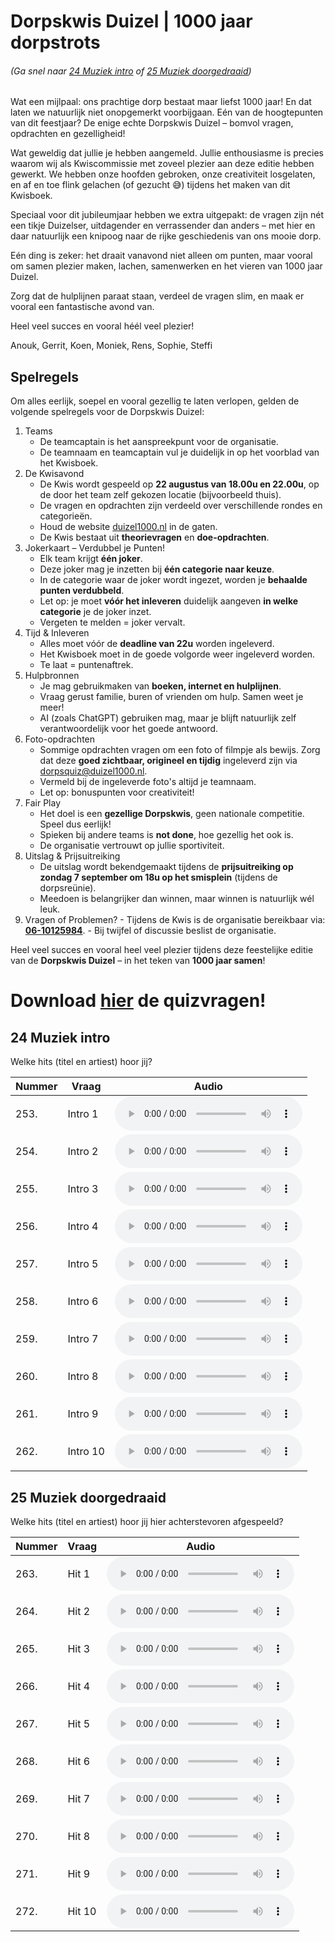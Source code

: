 # Dorpskwis Duizel | 1000 jaar dorpstrots

###### (Ga snel naar [24 Muziek intro](#24-muziek-intro) of [25 Muziek doorgedraaid](#25-muziek-doorgedraaid))

Wat een mijlpaal: ons prachtige dorp bestaat maar liefst 1000 jaar! En dat laten we natuurlijk niet onopgemerkt voorbijgaan. Eén van de hoogtepunten van dit feestjaar? De enige echte Dorpskwis Duizel – bomvol vragen, opdrachten en gezelligheid!

Wat geweldig dat jullie je hebben aangemeld. Jullie enthousiasme is precies waarom wij als Kwiscommissie met zoveel plezier aan deze editie hebben gewerkt. We hebben onze hoofden gebroken, onze creativiteit losgelaten, en af en toe flink gelachen (of gezucht 😅) tijdens het maken van dit Kwisboek.

Speciaal voor dit jubileumjaar hebben we extra uitgepakt: de vragen zijn nét een tikje Duizelser, uitdagender en verrassender dan anders – met hier en daar natuurlijk een knipoog naar de rijke geschiedenis van ons mooie dorp.

Eén ding is zeker: het draait vanavond niet alleen om punten, maar vooral om samen plezier maken, lachen, samenwerken en het vieren van 1000 jaar Duizel.

Zorg dat de hulplijnen paraat staan, verdeel de vragen slim, en maak er vooral een fantastische avond van.

Heel veel succes en vooral héél veel plezier!

Anouk, Gerrit, Koen, Moniek, Rens, Sophie, Steffi

## Spelregels

Om alles eerlijk, soepel en vooral gezellig te laten verlopen, gelden de volgende spelregels voor de Dorpskwis Duizel:

1. Teams
    - De teamcaptain is het aanspreekpunt voor de organisatie.
    - De teamnaam en teamcaptain vul je duidelijk in op het voorblad van het Kwisboek.
2. De Kwisavond
    - De Kwis wordt gespeeld op **22 augustus van 18.00u en 22.00u**, op de door het team zelf gekozen locatie (bijvoorbeeld thuis).
    - De vragen en opdrachten zijn verdeeld over verschillende rondes en categorieën.
    - Houd de website [duizel1000.nl](https://duizel1000.nl) in de gaten.
    - De Kwis bestaat uit **theorievragen** en **doe-opdrachten**.
3. Jokerkaart – Verdubbel je Punten!
    - Elk team krijgt **één joker**.
    - Deze joker mag je inzetten bij **één categorie naar keuze**.
    - In de categorie waar de joker wordt ingezet, worden je **behaalde punten verdubbeld**.
    - Let op: je moet **vóór het inleveren** duidelijk aangeven **in welke categorie** je de joker inzet.
    - Vergeten te melden = joker vervalt.
4. Tijd & Inleveren
    - Alles moet vóór de **deadline van 22u** worden ingeleverd.
    - Het Kwisboek moet in de goede volgorde weer ingeleverd worden.
    - Te laat = puntenaftrek.
5. Hulpbronnen
    - Je mag gebruikmaken van **boeken, internet en hulplijnen**.
    - Vraag gerust familie, buren of vrienden om hulp. Samen weet je meer!
    - AI (zoals ChatGPT) gebruiken mag, maar je blijft natuurlijk zelf verantwoordelijk voor het goede antwoord.
6. Foto-opdrachten
    - Sommige opdrachten vragen om een foto of filmpje als bewijs. Zorg dat deze **goed zichtbaar, origineel en tijdig** ingeleverd zijn via [dorpsquiz@duizel1000.nl](mailto:dorpsquiz@duizel1000.nl).
    - Vermeld bij de ingeleverde foto's altijd je teamnaam.
    - Let op: bonuspunten voor creativiteit!
7. Fair Play
    - Het doel is een **gezellige Dorpskwis**, geen nationale competitie. Speel dus eerlijk!
    - Spieken bij andere teams is **not done**, hoe gezellig het ook is.
    - De organisatie vertrouwt op jullie sportiviteit.
8. Uitslag & Prijsuitreiking
    - De uitslag wordt bekendgemaakt tijdens de **prijsuitreiking op zondag 7 september om 18u op het smisplein** (tijdens de dorpsreünie).
    - Meedoen is belangrijker dan winnen, maar winnen is natuurlijk wél leuk.
  9. Vragen of Problemen?
    - Tijdens de Kwis is de organisatie bereikbaar via: **[06-10125984](tel:0610125984)**.
    - Bij twijfel of discussie beslist de organisatie.

Heel veel succes en vooral heel veel plezier tijdens deze feestelijke editie van de **Dorpskwis Duizel** – in het teken van **1000 jaar samen**!

# Download [hier](https://raw.githubusercontent.com/duizel1000/duizel1000.github.io/refs/heads/main/Dorpsquiz.pdf) de quizvragen!

## 24 Muziek intro

Welke hits (titel en artiest) hoor jij?

| Nummer | Vraag | Audio |
| --- | --- | --- |
| 253. | Intro 1 | <audio controls controlsList="nodownload" src="https://github.com/duizel1000/duizel1000.github.io/raw/refs/heads/main/muziek-intro/1.mp3">Je browser ondersteund deze audiobestanden niet. Probeer een nieuwere browser of een andere computer</audio> |
| 254. | Intro 2 | <audio controls controlsList="nodownload" src="https://github.com/duizel1000/duizel1000.github.io/raw/refs/heads/main/muziek-intro/2.mp3">Je browser ondersteund deze audiobestanden niet. Probeer een nieuwere browser of een andere computer</audio> |
| 255. | Intro 3 | <audio controls controlsList="nodownload" src="https://github.com/duizel1000/duizel1000.github.io/raw/refs/heads/main/muziek-intro/3.mp3">Je browser ondersteund deze audiobestanden niet. Probeer een nieuwere browser of een andere computer</audio> |
| 256. | Intro 4 | <audio controls controlsList="nodownload" src="https://github.com/duizel1000/duizel1000.github.io/raw/refs/heads/main/muziek-intro/4.mp3">Je browser ondersteund deze audiobestanden niet. Probeer een nieuwere browser of een andere computer</audio> |
| 257. | Intro 5 | <audio controls controlsList="nodownload" src="https://github.com/duizel1000/duizel1000.github.io/raw/refs/heads/main/muziek-intro/5.mp3">Je browser ondersteund deze audiobestanden niet. Probeer een nieuwere browser of een andere computer</audio> |
| 258. | Intro 6 | <audio controls controlsList="nodownload" src="https://github.com/duizel1000/duizel1000.github.io/raw/refs/heads/main/muziek-intro/6.mp3">Je browser ondersteund deze audiobestanden niet. Probeer een nieuwere browser of een andere computer</audio> |
| 259. | Intro 7 | <audio controls controlsList="nodownload" src="https://github.com/duizel1000/duizel1000.github.io/raw/refs/heads/main/muziek-intro/7.mp3">Je browser ondersteund deze audiobestanden niet. Probeer een nieuwere browser of een andere computer</audio> |
| 260. | Intro 8 | <audio controls controlsList="nodownload" src="https://github.com/duizel1000/duizel1000.github.io/raw/refs/heads/main/muziek-intro/8.mp3">Je browser ondersteund deze audiobestanden niet. Probeer een nieuwere browser of een andere computer</audio> |
| 261. | Intro 9 | <audio controls controlsList="nodownload" src="https://github.com/duizel1000/duizel1000.github.io/raw/refs/heads/main/muziek-intro/9.mp3">Je browser ondersteund deze audiobestanden niet. Probeer een nieuwere browser of een andere computer</audio> |
| 262. | Intro 10 | <audio controls controlsList="nodownload" src="https://github.com/duizel1000/duizel1000.github.io/raw/refs/heads/main/muziek-intro/10.mp3">Je browser ondersteund deze audiobestanden niet. Probeer een nieuwere browser of een andere computer</audio> |

## 25 Muziek doorgedraaid

Welke hits (titel en artiest) hoor jij hier achterstevoren afgespeeld?

| Nummer | Vraag | Audio |
| --- | --- | --- |
| 263. | Hit 1 | <audio controls controlsList="nodownload" src="https://github.com/duizel1000/duizel1000.github.io/raw/refs/heads/main/muziek-doorgedraaid/1.mp3">Je browser ondersteund deze audiobestanden niet. Probeer een nieuwere browser of een andere computer</audio> |
| 264. | Hit 2 | <audio controls controlsList="nodownload" src="https://github.com/duizel1000/duizel1000.github.io/raw/refs/heads/main/muziek-doorgedraaid/2.mp3">Je browser ondersteund deze audiobestanden niet. Probeer een nieuwere browser of een andere computer</audio> |
| 265. | Hit 3 | <audio controls controlsList="nodownload" src="https://github.com/duizel1000/duizel1000.github.io/raw/refs/heads/main/muziek-doorgedraaid/3.mp3">Je browser ondersteund deze audiobestanden niet. Probeer een nieuwere browser of een andere computer</audio> |
| 266. | Hit 4 | <audio controls controlsList="nodownload" src="https://github.com/duizel1000/duizel1000.github.io/raw/refs/heads/main/muziek-doorgedraaid/4.mp3">Je browser ondersteund deze audiobestanden niet. Probeer een nieuwere browser of een andere computer</audio> |
| 267. | Hit 5 | <audio controls controlsList="nodownload" src="https://github.com/duizel1000/duizel1000.github.io/raw/refs/heads/main/muziek-doorgedraaid/5.mp3">Je browser ondersteund deze audiobestanden niet. Probeer een nieuwere browser of een andere computer</audio> |
| 268. | Hit 6 | <audio controls controlsList="nodownload" src="https://github.com/duizel1000/duizel1000.github.io/raw/refs/heads/main/muziek-doorgedraaid/6.mp3">Je browser ondersteund deze audiobestanden niet. Probeer een nieuwere browser of een andere computer</audio> |
| 269. | Hit 7 | <audio controls controlsList="nodownload" src="https://github.com/duizel1000/duizel1000.github.io/raw/refs/heads/main/muziek-doorgedraaid/7.mp3">Je browser ondersteund deze audiobestanden niet. Probeer een nieuwere browser of een andere computer</audio> |
| 270. | Hit 8 | <audio controls controlsList="nodownload" src="https://github.com/duizel1000/duizel1000.github.io/raw/refs/heads/main/muziek-doorgedraaid/8.mp3">Je browser ondersteund deze audiobestanden niet. Probeer een nieuwere browser of een andere computer</audio> |
| 271. | Hit 9 | <audio controls controlsList="nodownload" src="https://github.com/duizel1000/duizel1000.github.io/raw/refs/heads/main/muziek-doorgedraaid/9.mp3">Je browser ondersteund deze audiobestanden niet. Probeer een nieuwere browser of een andere computer</audio> |
| 272. | Hit 10 | <audio controls controlsList="nodownload" src="https://github.com/duizel1000/duizel1000.github.io/raw/refs/heads/main/muziek-doorgedraaid/10.mp3">Je browser ondersteund deze audiobestanden niet. Probeer een nieuwere browser of een andere computer</audio> |
